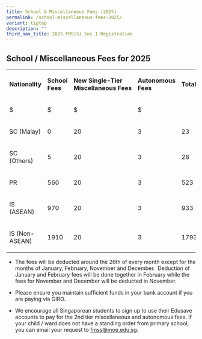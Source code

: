 ```yaml
---
title: School & Miscellaneous Fees (2025)
permalink: /school-miscellaneous-fees-2025/
variant: tiptap
description: ""
third_nav_title: 2025 FMS(S) Sec 1 Registration
---
```

<h2>School / Miscellaneous Fees for 2025</h2>
<table style="minWidth: 125px">
<colgroup>
<col>
<col>
<col>
<col>
<col>
</colgroup>
<tbody>
<tr>
<td rowspan="1" colspan="1">
<p><strong>Nationality</strong>
</p>
</td>
<td rowspan="1" colspan="1">
<p><strong>School Fees</strong>
</p>
</td>
<td rowspan="1" colspan="1">
<p><strong>New Single-Tier Miscellaneous&nbsp;Fees</strong>
</p>
</td>
<td rowspan="1" colspan="1">
<p><strong>Autonomous Fees</strong>
</p>
</td>
<td rowspan="1" colspan="1">
<p><strong>Total</strong>
</p>
</td>
</tr>
<tr>
<td rowspan="1" colspan="1">
<p>$</p>
</td>
<td rowspan="1" colspan="1">
<p>$</p>
</td>
<td rowspan="1" colspan="1">
<p>$</p>
</td>
<td rowspan="1" colspan="1">
<p>$</p>
</td>
<td rowspan="1" colspan="1">
<p></p>
</td>
</tr>
<tr>
<td rowspan="1" colspan="1">
<p>SC (Malay)</p>
</td>
<td rowspan="1" colspan="1">
<p>0</p>
</td>
<td rowspan="1" colspan="1">
<p>20</p>
</td>
<td rowspan="1" colspan="1">
<p>3</p>
</td>
<td rowspan="1" colspan="1">
<p>23</p>
</td>
</tr>
<tr>
<td rowspan="1" colspan="1">
<p>SC (Others)</p>
</td>
<td rowspan="1" colspan="1">
<p>5</p>
</td>
<td rowspan="1" colspan="1">
<p>20</p>
</td>
<td rowspan="1" colspan="1">
<p>3</p>
</td>
<td rowspan="1" colspan="1">
<p>28</p>
</td>
</tr>
<tr>
<td rowspan="1" colspan="1">
<p>PR</p>
</td>
<td rowspan="1" colspan="1">
<p>560</p>
</td>
<td rowspan="1" colspan="1">
<p>20</p>
</td>
<td rowspan="1" colspan="1">
<p>3</p>
</td>
<td rowspan="1" colspan="1">
<p>523</p>
</td>
</tr>
<tr>
<td rowspan="1" colspan="1">
<p>IS (ASEAN)</p>
</td>
<td rowspan="1" colspan="1">
<p>970</p>
</td>
<td rowspan="1" colspan="1">
<p>20</p>
</td>
<td rowspan="1" colspan="1">
<p>3</p>
</td>
<td rowspan="1" colspan="1">
<p>933</p>
</td>
</tr>
<tr>
<td rowspan="1" colspan="1">
<p>IS (Non-ASEAN)</p>
</td>
<td rowspan="1" colspan="1">
<p>1910</p>
</td>
<td rowspan="1" colspan="1">
<p>20</p>
</td>
<td rowspan="1" colspan="1">
<p>3</p>
</td>
<td rowspan="1" colspan="1">
<p>1793</p>
</td>
</tr>
</tbody>
</table>
<ul data-tight="true" class="tight">
<li>
<p>The fees will be deducted around the 26th&nbsp;of every month except for
the months of January, February, November and December.&nbsp; Deduction
of January and February fees will be done together in February while the
fees for November and December will be deducted in November.</p>
</li>
<li>
<p>Please ensure you maintain sufficient funds in your bank account if you
are paying via GIRO.</p>
</li>
<li>
<p>We encourage all Singaporean students to sign up to use their Edusave
accounts to pay for the 2nd&nbsp;tier miscellaneous and autonomous fees.
If your child / ward does not have a standing order from primary school,
you can email your request to&nbsp;<a href="mailto:fmss@moe.edu.sg" rel="noopener noreferrer nofollow" target="_blank"><u>fmss@moe.edu.sg</u></a>.</p>
</li>
</ul>
<p></p>